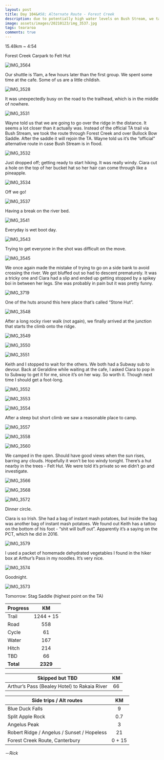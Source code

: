 ```yaml
---
layout: post
title: Day 104&#58; Alternate Route - Forest Creek
description: due to potentially high water levels on Bush Stream, we take the supposedly official alternate route south of the Rangitata River. 
image: assets/images/20210123/img_3537.jpg
tags: teararoa
comments: true
---
```


15.48km ~ 4:54

Forest Creek Carpark to Felt Hut

![IMG_3564](/assets/images/20210123/img_3564.jpg)

Our shuttle is 11am, a few hours later than the first group. We spent some time at the cafe. Some of us are a little childish. 

![IMG_3528](/assets/images/20210123/img_3528.jpg)

It was unexpectedly busy on the road to the trailhead, which is in the middle of nowhere. 

![IMG_3531](/assets/images/20210123/img_3531.jpg)

Wayne told us that we are going to go over the ridge in the distance. It seems a lot closer than it actually was. Instead of the official TA trail via Bush Stream, we took the route through Forest Creek and over Bullock Bow Saddle. After the saddle it will rejoin the TA. Wayne told us it’s the “official” alternative route in case Bush Stream is in flood.  

![IMG_3532](/assets/images/20210123/img_3532.jpg)

Just dropped off; getting ready to start hiking. It was really windy. Ciara cut a hole on the top of her bucket hat so her hair can come through like a pineapple.

![IMG_3534](/assets/images/20210123/img_3534.jpg)

Off we go!

![IMG_3537](/assets/images/20210123/img_3537.jpg)

Having a break on the river bed. 

![IMG_3541](/assets/images/20210123/img_3541.jpg)

Everyday is wet boot day. 

![IMG_3543](/assets/images/20210123/img_3543.jpg)

Trying to get everyone in the shot was difficult on the move. 

![IMG_3545](/assets/images/20210123/img_3545.jpg)

We once again made the mistake of trying to go on a side bank to avoid crossing the river. We got bluffed out so had to descent prematurely. It was a tricky one and Ciara had a slip and ended up getting stopped by a spikey boi in between her legs. She was probably in pain but it was pretty funny. 

![IMG_3719](/assets/images/20210123/img_3719.jpg)

One of the huts around this here place that’s called “Stone Hut”. 

![IMG_3548](/assets/images/20210123/img_3548.jpg)

After a long rocky river walk (not again), we finally arrived at the junction that starts the climb onto the ridge.

![IMG_3549](/assets/images/20210123/img_3549.jpg)

![IMG_3550](/assets/images/20210123/img_3550.jpg)

![IMG_3551](/assets/images/20210123/img_3551.jpg)

Keith and I stopped to wait for the others. We both had a Subway sub to devour. Back at Geraldine while waiting at the cafe, I asked Ciara to pop in to Subway to get it for me, since it’s on her way. So worth it. Though next time I should get a foot-long.

![IMG_3552](/assets/images/20210123/img_3552.jpg)

![IMG_3553](/assets/images/20210123/img_3553.jpg)

![IMG_3554](/assets/images/20210123/img_3554.jpg)

After a steep but short climb we saw a reasonable place to camp. 

![IMG_3557](/assets/images/20210123/img_3557.jpg)

![IMG_3558](/assets/images/20210123/img_3558.jpg)

![IMG_3560](/assets/images/20210123/img_3560.jpg)

We camped in the open. Should have good views when the sun rises, barring any clouds. Hopefully it won’t be too windy tonight. There’s a hut nearby in the trees - Felt Hut. We were told it’s private so we didn’t go and investigate.

![IMG_3566](/assets/images/20210123/img_3566.jpg)

![IMG_3568](/assets/images/20210123/img_3568.jpg)

![IMG_3572](/assets/images/20210123/img_3572.jpg)

Dinner circle.

Ciara is so Irish. She had a bag of instant mash potatoes, but inside the bag was another bag of instant mash potatoes. We found out Keith has a tattoo on the bottom of his foot - “shit will buff out”. Apparently it’s a saying on the PCT, which he did in 2016.  

![IMG_3579](/assets/images/20210123/img_3579.jpg)

I used a packet of homemade dehydrated vegetables I found in the hiker box at Arthur’s Pass in my noodles. It’s very nice. 

![IMG_3574](/assets/images/20210123/img_3574.jpg)

Goodnight. 

![IMG_3573](/assets/images/20210123/img_3573.jpg)

Tomorrow: Stag Saddle (highest point on the TA)


| Progress | KM |
| ---- |:----:|
| Trail | 1244 + 15 |
| Road | 558 |
| Cycle | 61 |
| Water | 167 |
| Hitch | 214 |
| TBD | 66 |
| **Total** | **2329** |

| Skipped but TBD | KM |
| ---- |:----:|
| Arthur’s Pass (Bealey Hotel) to Rakaia River | 66 |

| Side trips / Alt routes | KM |
| ---- |:----:|
| Blue Duck Falls | 9 |
| Split Apple Rock | 0.7 |
| Angelus Peak | 3 |
| Robert Ridge / Angelus / Sunset / Hopeless | 21 |
| Forest Creek Route, Canterbury | 0 + 15 |


－_Rick_